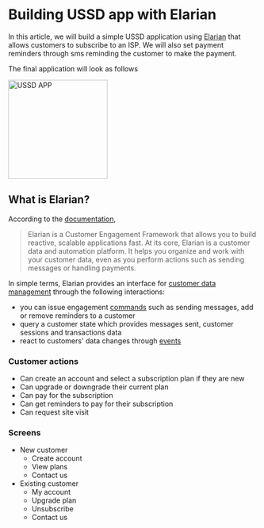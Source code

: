 # Building USSD app with Elarian

In this article, we will build a simple USSD application using [Elarian](https://elarian.com) that allows customers to
subscribe to an ISP. We will also set payment reminders through sms reminding the customer to make the payment.

The final application will look as follows

<img src="https://github.com/jwambugu/elarian_ussd_tutorial/blob/main/_assets/ussd.gif" alt="USSD APP" height="200"/>

## What is Elarian?

According to the [documentation](https://developers.elarian.com/introduction-to-elarian/what-is-elarian),
> Elarian is a Customer Engagement Framework that allows you to build reactive, scalable applications fast. At its core, Elarian is a customer data and automation platform. It helps you organize and work with your customer data, even as you perform actions such as sending messages or handling payments.

In simple terms, Elarian provides an interface
for [customer data management](https://developers.elarian.com/introduction-to-elarian/customer-data-management) through
the following interactions:

- you can issue engagement [commands](https://developers.elarian.com/reference/commands) such as sending messages, add
  or remove reminders to a customer
- query a customer state which provides messages sent, customer sessions and transactions data
- react to customers' data changes through [events](https://developers.elarian.com/reference/events)

### Customer actions

- Can create an account and select a subscription plan if they are new
- Can upgrade or downgrade their current plan
- Can pay for the subscription
- Can get reminders to pay for their subscription
- Can request site visit

### Screens

- New customer
    - Create account
    - View plans
    - Contact us
- Existing customer
    - My account
    - Upgrade plan
    - Unsubscribe
    - Contact us
